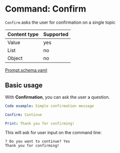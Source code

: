 # Command: Confirm

`Confirm` asks the user for confirmation on a single topic

| Content type | Supported |
|--------------|-----------|
| Value        | yes       |
| List         | no        |
| Object       | no        |

[Prompt.schema.yaml](schema/Prompt.schema.yaml)

## Basic usage

With **Confirmation**, you can ask the user a question.

<!-- yaml instacli before
Stock answers:
  Continue: "Yes"
-->

```yaml instacli
Code example: Simple confirmation message

Confirm: Continue

Print: Thank you for confirming!
```

This will ask for user input on the command line:

```commandline
? Do you want to continue? Yes
Thank you for confirming!
```
